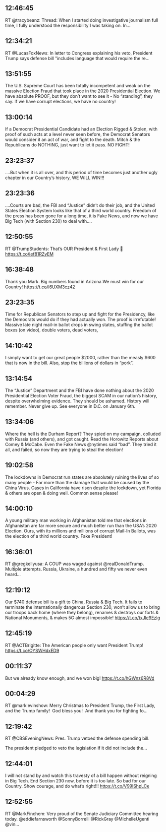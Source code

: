 ## 12:46:45
RT @tracybeanz: Thread: When I started doing investigative journalism full time, I fully understood the responsibility I was taking on. In…
## 12:34:21
RT @LucasFoxNews: In letter to Congress explaining his veto, President Trump says defense bill "includes language that would require the re…
## 13:51:55
The U.S. Supreme Court has been totally incompetent and weak on the massive Election Fraud that took place in the 2020 Presidential Election. We have absolute PROOF, but they don’t want to see it - No “standing”, they say. If we have corrupt elections, we have no country!
## 13:00:14
If a Democrat Presidential Candidate had an Election Rigged &amp; Stolen, with proof of such acts at a level never seen before, the Democrat Senators would consider it an act of war, and fight to the death. Mitch &amp; the Republicans do NOTHING, just want to let it pass. NO FIGHT!
## 23:23:37
....But when it is all over, and this period of time becomes just another ugly chapter in our Country’s history, WE WILL WIN!!!
## 23:23:36
....Courts are bad, the FBI and “Justice” didn’t do their job, and the United States Election System looks like that of a third world country. Freedom of the press has been gone for a long time, it is Fake News, and now we have Big Tech (with Section 230) to deal with....
## 12:50:55
RT @TrumpStudents: That’s OUR President &amp; First Lady 🙌 https://t.co/Ief81RZyEM
## 16:38:48
Thank you Mark. Big numbers found in Arizona.We must win for our Country! https://t.co/I6UXM3cz42
## 23:23:35
Time for Republican Senators to step up and fight for the Presidency, like the Democrats would do if they had actually won. The proof is irrefutable! Massive late night mail-in ballot drops in swing states, stuffing the ballot boxes (on video), double voters, dead voters,
## 14:10:42
I simply want to get our great people $2000, rather than the measly $600 that is now in the bill. Also, stop the billions of dollars in “pork”.
## 13:14:54
The “Justice” Department and the FBI have done nothing about the 2020 Presidential Election Voter Fraud, the biggest SCAM in our nation’s history, despite overwhelming evidence. They should be ashamed. History will remember. Never give up. See everyone in D.C. on January 6th.
## 13:34:06
Where the hell is the Durham Report? They spied on my campaign, colluded with Russia (and others), and got caught. Read the Horowitz Reports about Comey &amp; McCabe. Even the Fake News @nytimes said “bad”. They tried it all, and failed, so now they are trying to steal the election!
## 19:02:58
The lockdowns in Democrat run states are absolutely ruining the lives of so many people - Far more than the damage that would be caused by the China Virus. Cases in California have risen despite the lockdown, yet Florida &amp; others are open &amp; doing well. Common sense please!
## 14:00:10
A young military man working in Afghanistan told me that elections in Afghanistan are far more secure and much better run than the USA’s 2020 Election. Ours, with its millions and millions of corrupt Mail-In Ballots, was the election of a third world country. Fake President!
## 16:36:01
RT @gregkellyusa: A COUP was waged against @realDonaldTrump.  Multiple attempts.  Russia, Ukraine, a hundred and fifty we never even heard…
## 12:19:12
Our $740 defense bill is a gift to China, Russia &amp; Big Tech. It fails to terminate the internationally dangerous Section 230, won’t allow us to bring our troops back home (where they belong), renames &amp; destroys our forts &amp; National Monuments, &amp; makes 5G almost impossible! https://t.co/txJle9Ezlg
## 12:45:19
RT @ACTBrigitte: The American people only want President Trump! https://t.co/OYSWHdxED9
## 00:11:37
But we already know enough, and we won big! https://t.co/hGWnz6R8Vd
## 00:04:29
RT @marklevinshow: Merry Christmas to President Trump, the First Lady, and the Trump family!  God bless you!  And thank you for fighting fo…
## 12:19:42
RT @CBSEveningNews: Pres. Trump vetoed the defense spending bill.

The president pledged to veto the legislation if it did not include the…
## 12:44:01
I will not stand by and watch this travesty of a bill happen without reigning in Big Tech. End Section 230 now, before it is too late. So bad for our Country. Show courage, and do what’s right!!! https://t.co/V99lShpLCe
## 12:52:55
RT @MarkFinchem: Very proud of the Senate Judiciary Committee hearing today. @eddiefarnsworth @SonnyBorrelli @RickGray @MichelleUgenti @vin…
